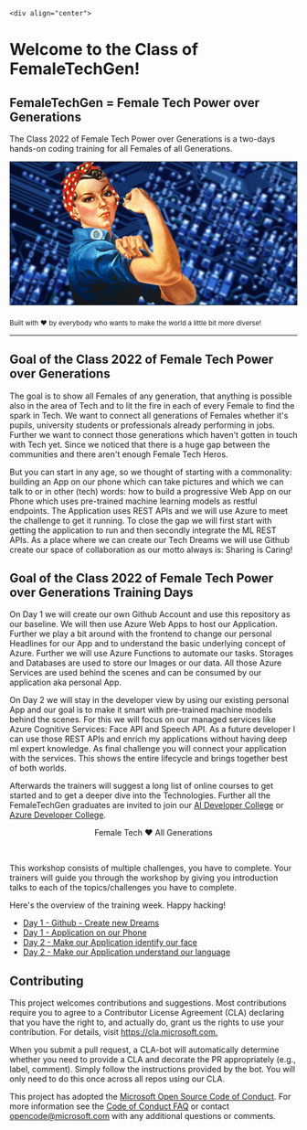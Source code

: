     <div align="center">
  <h1>Welcome to the Class of FemaleTechGen! </h1>
  <h2>FemaleTechGen = Female Tech Power over Generations </h2>
  <p>The Class 2022 of Female Tech Power over Generations is a two-days hands-on coding training for all Females of all Generations.</p>
  
![FemaleTechGenLogo](./img/femaletech.jpg)

  <p>
    <sub>Built with ❤ by everybody who wants to make the world a little bit more diverse! </sub>
  </p>

</div>

<hr>


## Goal of the Class 2022 of Female Tech Power over Generations

The goal is to show all Females of any generation, that anything is possible also in the area of Tech and to lit the fire in each of every Female to find the spark in Tech. We want to connect all generations of Females whether it's pupils, university students or professionals already performing in jobs. Further we want to connect those generations which haven't gotten in touch with Tech yet. Since we noticed that there is a huge gap between the communities and there aren't enough Female Tech Heros. 

But you can start in any age, so we thought of starting with a commonality: building an App on our phone which can take pictures and which we can talk to or in other (tech) words: how to build a progressive Web App on our Phone which uses pre-trained machine learning models as restful endpoints. The Application uses REST APIs and we will use Azure to meet the challenge to get it running.
To close the gap we will first start with getting the application to run and then secondly integrate the ML REST APIs. As a place where we can create our Tech Dreams we will use Github create our space of collaboration as our motto always is: Sharing is Caring!


## Goal of the Class 2022 of Female Tech Power over Generations Training Days 

On Day 1 we will create our own Github Account and use this repository as our baseline. We will then use Azure Web Apps to host our Application. Further we play a bit around with the frontend to change our personal Headlines for our App and to understand the basic underlying concept of Azure. Further we will use Azure Functions to automate our tasks. Storages and Databases are used to store our Images or our data. All those Azure Services are used behind the scenes and can be consumed by our application aka personal App.


On Day 2 we will stay in the developer view by using our existing personal App and our goal is to make it smart with pre-trained machine models behind the scenes. For this we will focus on our managed services like Azure Cognitive Services: Face API and Speech API. As a future developer I can use those REST APIs and enrich my applications without having deep ml expert knowledge.
As final challenge you will connect your application with the services.  This shows the entire lifecycle and brings together best of both worlds.

Afterwards the trainers will suggest a long list of online courses to get started and to get a deeper dive into the Technologies.
Further all the FemaleTechGen graduates are invited to join our [AI Developer College](https://github.com/aidevcollege/aidevcollege) or [Azure Developer College](https://github.com/azuredevcollege/trainingdays).

<div align="center">
  <p> Female Tech ❤︎ All Generations</p>
</div>

<br>

This workshop consists of multiple challenges, you have to complete. Your trainers will guide you through the workshop by giving you introduction talks to each of the topics/challenges you have to complete.

Here's the overview of the training week. Happy hacking!

- [Day 1 - Github - Create new Dreams](day1/Github/Github.md)
- [Day 1 - Application on our Phone ](day1/Application/Application.md)
- [Day 2 - Make our Application identify our face](day2/Face/Face.md)
- [Day 2 - Make our Application understand our language](day2/Speech/Speech.md)

## Contributing

This project welcomes contributions and suggestions. Most contributions require you to agree to a
Contributor License Agreement (CLA) declaring that you have the right to, and actually do, grant us
the rights to use your contribution. For details, visit <https://cla.microsoft.com.>

When you submit a pull request, a CLA-bot will automatically determine whether you need to provide
a CLA and decorate the PR appropriately (e.g., label, comment). Simply follow the instructions
provided by the bot. You will only need to do this once across all repos using our CLA.

This project has adopted the [Microsoft Open Source Code of Conduct](https://opensource.microsoft.com/codeofconduct/).
For more information see the [Code of Conduct FAQ](https://opensource.microsoft.com/codeofconduct/faq/) or
contact [opencode@microsoft.com](mailto:opencode@microsoft.com) with any additional questions or comments.
